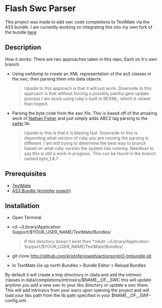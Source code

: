 # Flash Swc Parser
This project was made to add swc code completions to TextMate via the AS3 bundle.
I am currently working on integrating this into my own fork of the bundle [here](http://github.com/kristoferjoseph/actionscript3.tmbundle)

## Description

How it works:
There are two approaches taken in this repo; Each on it's own branch.

*	Using swfdump to create an XML representation of the as3 classes in the swc, then parsing them into data objects.

	>Upside to this approach is that it will just work. Downside to this approach is that without forcing a possibly painful gem update process I am stuck using ruby's built in REXML; which is slower than hoped.

*	Parsing the byte code from the swc file. This is based off of the amazing work of [Nathan Fisher](http://github.com/nfisher) and just simply adds ABC2 tag parsing to the [swfer](http://github.com/nfisher/ruby-swfer) lib.

	>Upside to this is that it is blazing fast. Downside to this is depending what version of ruby you are running the parsing is different. I am still trying to determine the best way to branch based on what ruby version the system has running. Needless to say this is still a work in progress. This can be found in the branch named byte_1.8.7

## Prerequisites

*	[TextMate](http://www.macromates.com)
*	[AS3 Bundle (kristofer joseph)](http://github.com/kristoferjoseph/actionscript3.tmbundle)


## Installation

* Open Terminal
* cd ~/Library/Application Support/$YOUR_USER_NAME/TextMate/Bundles/ 

	>If this directory doesn't exist then 
	*mkdir ~/Library/Application Support/$YOUR_USER_NAME/TextMate/Bundles/
	
* git clone http://github.com/kristoferjoseph/actionscript3-tmbundle.git
* In TextMate Go up north Bundles > Bundle Editor > Reload Bundles

 By default it will create a tmp directrory in /data and add the intrinsic classes in data/completions/intrinsics/$NAME__OF__SWC this will update anytime you add a new swc to your libs directory or update a swc there. This will add intrinsics from your swcs upon opening the project and will load your libs path from the lib path specified in your $NAME__OF__SWF-config.xml
